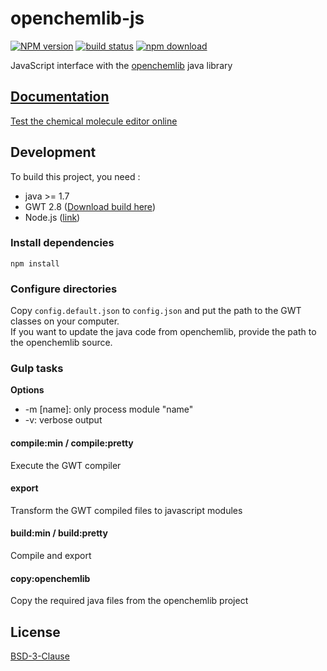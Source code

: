 # openchemlib-js

[![NPM version][npm-image]][npm-url]
[![build status][travis-image]][travis-url]
[![npm download][download-image]][download-url]

JavaScript interface with the [openchemlib](https://github.com/actelion/openchemlib) java library

## [Documentation](./Documentation.md)

[Test the chemical molecule editor online](https://cheminfo.github.io/openchemlib-js/dist/Editor.html )

## Development

To build this project, you need :

* java >= 1.7
* GWT 2.8 ([Download build here](http://www.gwtproject.org/download.html))
* Node.js ([link](https://nodejs.org/en/download/current/))

### Install dependencies

`npm install`

### Configure directories

Copy `config.default.json` to `config.json` and put the path to the GWT classes on your computer.  
If you want to update the java code from openchemlib, provide the path to the openchemlib source.

### Gulp tasks

**Options**

* -m [name]: only process module "name"
* -v: verbose output

#### compile:min / compile:pretty

Execute the GWT compiler

#### export

Transform the GWT compiled files to javascript modules

#### build:min / build:pretty

Compile and export

#### copy:openchemlib

Copy the required java files from the openchemlib project

## License

[BSD-3-Clause](./LICENSE)

[npm-image]: https://img.shields.io/npm/v/openchemlib.svg?style=flat-square
[npm-url]: https://www.npmjs.com/package/openchemlib
[travis-image]: https://img.shields.io/travis/cheminfo/openchemlib-js/master.svg?style=flat-square
[travis-url]: https://travis-ci.org/cheminfo/openchemlib-js
[download-image]: https://img.shields.io/npm/dm/openchemlib.svg?style=flat-square
[download-url]: https://www.npmjs.com/package/openchemlib
